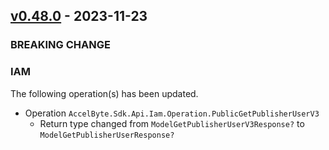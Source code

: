 <a name="v0.48.0"></a>
## [v0.48.0] - 2023-11-23

### BREAKING CHANGE

### IAM
The following operation(s) has been updated.
- Operation `AccelByte.Sdk.Api.Iam.Operation.PublicGetPublisherUserV3`
    - Return type changed from `ModelGetPublisherUserV3Response?` to `ModelGetPublisherUserResponse?`

[v0.48.0]: https://github.com/AccelByte/accelbyte-csharp-sdk/compare/v0.47.0...v0.48.0
